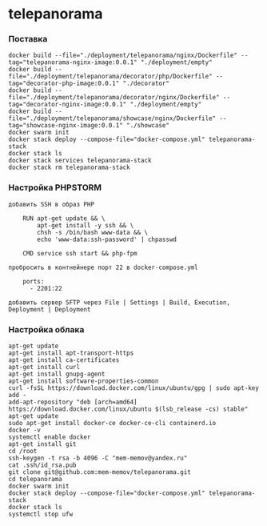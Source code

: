 # telepanorama

### Поставка

    docker build --file="./deployment/telepanorama/nginx/Dockerfile" --tag="telepanorama-nginx-image:0.0.1" "./deployment/empty"
    docker build --file="./deployment/telepanorama/decorator/php/Dockerfile" --tag="decorator-php-image:0.0.1" "./decorator"
    docker build --file="./deployment/telepanorama/decorator/nginx/Dockerfile" --tag="decorator-nginx-image:0.0.1" "./deployment/empty"
    docker build --file="./deployment/telepanorama/showcase/nginx/Dockerfile" --tag="showcase-nginx-image:0.0.1" "./showcase"
    docker swarm init
    docker stack deploy --compose-file="docker-compose.yml" telepanorama-stack
    docker stack ls
    docker stack services telepanorama-stack
    docker stack rm telepanorama-stack
    
### Настройка PHPSTORM

    добавить SSH в образ PHP
    
        RUN apt-get update && \
            apt-get install -y ssh && \
            chsh -s /bin/bash www-data && \
            echo 'www-data:ssh-password' | chpasswd
            
        CMD service ssh start && php-fpm
        
    пробросить в контнейнере порт 22 в docker-compose.yml
    
        ports:
          - 2201:22
          
    добавить сервер SFTP через File | Settings | Build, Execution, Deployment | Deployment
    
 ### Настройка облака
 
    apt-get update
    apt-get install apt-transport-https 
    apt-get install ca-certificates 
    apt-get install curl 
    apt-get install gnupg-agent 
    apt-get install software-properties-common
    curl -fsSL https://download.docker.com/linux/ubuntu/gpg | sudo apt-key add -
    add-apt-repository "deb [arch=amd64] https://download.docker.com/linux/ubuntu $(lsb_release -cs) stable"
    apt-get update
    sudo apt-get install docker-ce docker-ce-cli containerd.io
    docker -v
    systemctl enable docker
    apt-get install git
    cd /root
    ssh-keygen -t rsa -b 4096 -C "mem-memov@yandex.ru"
    cat .ssh/id_rsa.pub
    git clone git@github.com:mem-memov/telepanorama.git
    cd telepanorama
    docker swarm init
    docker stack deploy --compose-file="docker-compose.yml" telepanorama-stack
    docker stack ls
    systemctl stop ufw
    
    